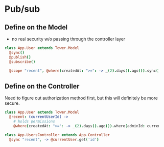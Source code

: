 # Pub/sub

## Define on the Model

- no real security w/o passing through the controller layer

``` coffeescript
class App.User extends Tower.Model
  @sync()
  @publish()
  @subscribe()
  
  @scope "recent", @where(createdAt: ">=": -> _(2).days().ago()).sync()
```

## Define on the Controller

Need to figure out authorization method first, but this will definitely be more secure.

``` coffeescript
class App.User extends Tower.Model
  @recent: (currentUserId) ->
    # holds permissions
    @where(createdAt: ">=": -> _(2).days().ago()).where(adminId: currentUserId)
  
class App.UsersController extends App.Controller
  @sync "recent", -> @currentUser.get('id')
```

